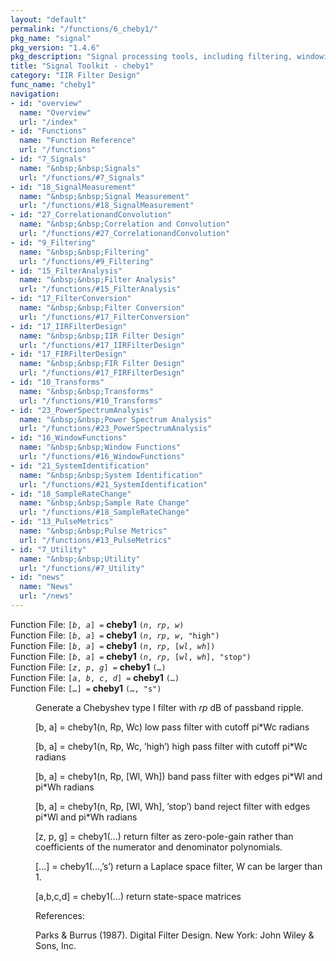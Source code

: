 ```yaml
---
layout: "default"
permalink: "/functions/6_cheby1/"
pkg_name: "signal"
pkg_version: "1.4.6"
pkg_description: "Signal processing tools, including filtering, windowing and display functions."
title: "Signal Toolkit - cheby1"
category: "IIR Filter Design"
func_name: "cheby1"
navigation:
- id: "overview"
  name: "Overview"
  url: "/index"
- id: "Functions"
  name: "Function Reference"
  url: "/functions"
- id: "7_Signals"
  name: "&nbsp;&nbsp;Signals"
  url: "/functions/#7_Signals"
- id: "18_SignalMeasurement"
  name: "&nbsp;&nbsp;Signal Measurement"
  url: "/functions/#18_SignalMeasurement"
- id: "27_CorrelationandConvolution"
  name: "&nbsp;&nbsp;Correlation and Convolution"
  url: "/functions/#27_CorrelationandConvolution"
- id: "9_Filtering"
  name: "&nbsp;&nbsp;Filtering"
  url: "/functions/#9_Filtering"
- id: "15_FilterAnalysis"
  name: "&nbsp;&nbsp;Filter Analysis"
  url: "/functions/#15_FilterAnalysis"
- id: "17_FilterConversion"
  name: "&nbsp;&nbsp;Filter Conversion"
  url: "/functions/#17_FilterConversion"
- id: "17_IIRFilterDesign"
  name: "&nbsp;&nbsp;IIR Filter Design"
  url: "/functions/#17_IIRFilterDesign"
- id: "17_FIRFilterDesign"
  name: "&nbsp;&nbsp;FIR Filter Design"
  url: "/functions/#17_FIRFilterDesign"
- id: "10_Transforms"
  name: "&nbsp;&nbsp;Transforms"
  url: "/functions/#10_Transforms"
- id: "23_PowerSpectrumAnalysis"
  name: "&nbsp;&nbsp;Power Spectrum Analysis"
  url: "/functions/#23_PowerSpectrumAnalysis"
- id: "16_WindowFunctions"
  name: "&nbsp;&nbsp;Window Functions"
  url: "/functions/#16_WindowFunctions"
- id: "21_SystemIdentification"
  name: "&nbsp;&nbsp;System Identification"
  url: "/functions/#21_SystemIdentification"
- id: "18_SampleRateChange"
  name: "&nbsp;&nbsp;Sample Rate Change"
  url: "/functions/#18_SampleRateChange"
- id: "13_PulseMetrics"
  name: "&nbsp;&nbsp;Pulse Metrics"
  url: "/functions/#13_PulseMetrics"
- id: "7_Utility"
  name: "&nbsp;&nbsp;Utility"
  url: "/functions/#7_Utility"
- id: "news"
  name: "News"
  url: "/news"
---
```

<dl class="first-deftypefn">
<dt class="deftypefn" id="index-cheby1"><span class="category-def">Function File: </span><span><code class="def-type">[<var class="var">b</var>, <var class="var">a</var>] =</code> <strong class="def-name">cheby1</strong> <code class="def-code-arguments">(<var class="var">n</var>, <var class="var">rp</var>, <var class="var">w</var>)</code><a class="copiable-link" href="#index-cheby1"></a></span></dt>
<dt class="deftypefnx def-cmd-deftypefn" id="index-cheby1-1"><span class="category-def">Function File: </span><span><code class="def-type">[<var class="var">b</var>, <var class="var">a</var>] =</code> <strong class="def-name">cheby1</strong> <code class="def-code-arguments">(<var class="var">n</var>, <var class="var">rp</var>, <var class="var">w</var>, &quot;high&quot;)</code><a class="copiable-link" href="#index-cheby1-1"></a></span></dt>
<dt class="deftypefnx def-cmd-deftypefn" id="index-cheby1-2"><span class="category-def">Function File: </span><span><code class="def-type">[<var class="var">b</var>, <var class="var">a</var>] =</code> <strong class="def-name">cheby1</strong> <code class="def-code-arguments">(<var class="var">n</var>, <var class="var">rp</var>, [<var class="var">wl</var>, <var class="var">wh</var>])</code><a class="copiable-link" href="#index-cheby1-2"></a></span></dt>
<dt class="deftypefnx def-cmd-deftypefn" id="index-cheby1-3"><span class="category-def">Function File: </span><span><code class="def-type">[<var class="var">b</var>, <var class="var">a</var>] =</code> <strong class="def-name">cheby1</strong> <code class="def-code-arguments">(<var class="var">n</var>, <var class="var">rp</var>, [<var class="var">wl</var>, <var class="var">wh</var>], &quot;stop&quot;)</code><a class="copiable-link" href="#index-cheby1-3"></a></span></dt>
<dt class="deftypefnx def-cmd-deftypefn" id="index-cheby1-4"><span class="category-def">Function File: </span><span><code class="def-type">[<var class="var">z</var>, <var class="var">p</var>, <var class="var">g</var>] =</code> <strong class="def-name">cheby1</strong> <code class="def-code-arguments">(&hellip;)</code><a class="copiable-link" href="#index-cheby1-4"></a></span></dt>
<dt class="deftypefnx def-cmd-deftypefn" id="index-cheby1-5"><span class="category-def">Function File: </span><span><code class="def-type">[<var class="var">a</var>, <var class="var">b</var>, <var class="var">c</var>, <var class="var">d</var>] =</code> <strong class="def-name">cheby1</strong> <code class="def-code-arguments">(&hellip;)</code><a class="copiable-link" href="#index-cheby1-5"></a></span></dt>
<dt class="deftypefnx def-cmd-deftypefn" id="index-cheby1-6"><span class="category-def">Function File: </span><span><code class="def-type">[&hellip;] =</code> <strong class="def-name">cheby1</strong> <code class="def-code-arguments">(&hellip;, &quot;s&quot;)</code><a class="copiable-link" href="#index-cheby1-6"></a></span></dt>
<dd><p>Generate a Chebyshev type I filter with <var class="var">rp</var> dB of passband ripple.
</p>
<p>[b, a] = cheby1(n, Rp, Wc)
    low pass filter with cutoff pi*Wc radians
</p>
<p>[b, a] = cheby1(n, Rp, Wc, &rsquo;high&rsquo;)
    high pass filter with cutoff pi*Wc radians
</p>
<p>[b, a] = cheby1(n, Rp, [Wl, Wh])
    band pass filter with edges pi*Wl and pi*Wh radians
</p>
<p>[b, a] = cheby1(n, Rp, [Wl, Wh], &rsquo;stop&rsquo;)
    band reject filter with edges pi*Wl and pi*Wh radians
</p>
<p>[z, p, g] = cheby1(...)
    return filter as zero-pole-gain rather than coefficients of the
    numerator and denominator polynomials.
</p>
<p>[...] = cheby1(...,&rsquo;s&rsquo;)
     return a Laplace space filter, W can be larger than 1.
</p>
<p>[a,b,c,d] = cheby1(...)
  return  state-space matrices
</p>
<p>References:
</p>
<p>Parks &amp; Burrus (1987). Digital Filter Design. New York:
 John Wiley &amp; Sons, Inc.
 </p></dd></dl>